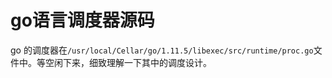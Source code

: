 # go语言调度器源码

go 的调度器在`/usr/local/Cellar/go/1.11.5/libexec/src/runtime/proc.go`文件中。等空闲下来，细致理解一下其中的调度设计。